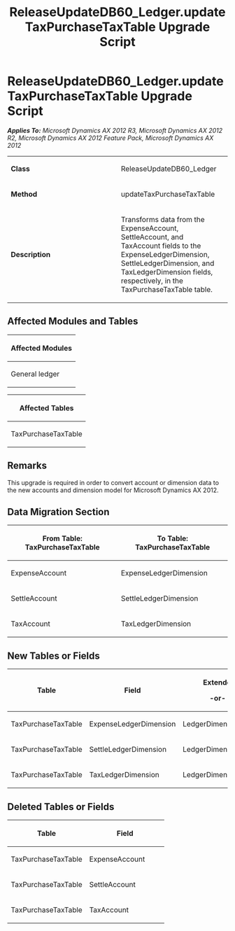 ﻿---
title: ReleaseUpdateDB60_Ledger.updateTaxPurchaseTaxTable Upgrade Script
TOCTitle: ReleaseUpdateDB60_Ledger.updateTaxPurchaseTaxTable Upgrade Script
ms:assetid: 86cd66b7-a7ea-a9e8-0918-ee47c441930f
ms:mtpsurl: https://msdn.microsoft.com/en-us/library/JJ686065(v=AX.60)
ms:contentKeyID: 49709516
ms.date: 05/18/2015
mtps_version: v=AX.60
---

# ReleaseUpdateDB60\_Ledger.updateTaxPurchaseTaxTable Upgrade Script 


_**Applies To:** Microsoft Dynamics AX 2012 R3, Microsoft Dynamics AX 2012 R2, Microsoft Dynamics AX 2012 Feature Pack, Microsoft Dynamics AX 2012_

<table>
<colgroup>
<col style="width: 50%" />
<col style="width: 50%" />
</colgroup>
<tbody>
<tr class="odd">
<td><p><strong>Class</strong></p></td>
<td><p>ReleaseUpdateDB60_Ledger</p></td>
</tr>
<tr class="even">
<td><p><strong>Method</strong></p></td>
<td><p>updateTaxPurchaseTaxTable</p></td>
</tr>
<tr class="odd">
<td><p><strong>Description</strong></p></td>
<td><p>Transforms data from the ExpenseAccount, SettleAccount, and TaxAccount fields to the ExpenseLedgerDimension, SettleLedgerDimension, and TaxLedgerDimension fields, respectively, in the TaxPurchaseTaxTable table.</p></td>
</tr>
</tbody>
</table>


## Affected Modules and Tables

<table>
<colgroup>
<col style="width: 100%" />
</colgroup>
<thead>
<tr class="header">
<th><p>Affected Modules</p></th>
</tr>
</thead>
<tbody>
<tr class="odd">
<td><p>General ledger</p></td>
</tr>
</tbody>
</table>


<table>
<colgroup>
<col style="width: 100%" />
</colgroup>
<thead>
<tr class="header">
<th><p>Affected Tables</p></th>
</tr>
</thead>
<tbody>
<tr class="odd">
<td><p>TaxPurchaseTaxTable</p></td>
</tr>
</tbody>
</table>


## Remarks

This upgrade is required in order to convert account or dimension data to the new accounts and dimension model for Microsoft Dynamics AX 2012.

## Data Migration Section

<table>
<colgroup>
<col style="width: 50%" />
<col style="width: 50%" />
</colgroup>
<thead>
<tr class="header">
<th><p>From Table: TaxPurchaseTaxTable</p></th>
<th><p>To Table: TaxPurchaseTaxTable</p></th>
</tr>
</thead>
<tbody>
<tr class="odd">
<td><p>ExpenseAccount</p></td>
<td><p>ExpenseLedgerDimension</p></td>
</tr>
<tr class="even">
<td><p>SettleAccount</p></td>
<td><p>SettleLedgerDimension</p></td>
</tr>
<tr class="odd">
<td><p>TaxAccount</p></td>
<td><p>TaxLedgerDimension</p></td>
</tr>
</tbody>
</table>


## New Tables or Fields

<table>
<colgroup>
<col style="width: 33%" />
<col style="width: 33%" />
<col style="width: 33%" />
</colgroup>
<thead>
<tr class="header">
<th><p>Table</p></th>
<th><p>Field</p></th>
<th><p>Extended Data Type</p>
<p>-or- Base Enum</p></th>
</tr>
</thead>
<tbody>
<tr class="odd">
<td><p>TaxPurchaseTaxTable</p></td>
<td><p>ExpenseLedgerDimension</p></td>
<td><p>LedgerDimensionDefaultAccount</p></td>
</tr>
<tr class="even">
<td><p>TaxPurchaseTaxTable</p></td>
<td><p>SettleLedgerDimension</p></td>
<td><p>LedgerDimensionDefaultAccount</p></td>
</tr>
<tr class="odd">
<td><p>TaxPurchaseTaxTable</p></td>
<td><p>TaxLedgerDimension</p></td>
<td><p>LedgerDimensionDefaultAccount</p></td>
</tr>
</tbody>
</table>


## Deleted Tables or Fields

<table>
<colgroup>
<col style="width: 50%" />
<col style="width: 50%" />
</colgroup>
<thead>
<tr class="header">
<th><p>Table</p></th>
<th><p>Field</p></th>
</tr>
</thead>
<tbody>
<tr class="odd">
<td><p>TaxPurchaseTaxTable</p></td>
<td><p>ExpenseAccount</p></td>
</tr>
<tr class="even">
<td><p>TaxPurchaseTaxTable</p></td>
<td><p>SettleAccount</p></td>
</tr>
<tr class="odd">
<td><p>TaxPurchaseTaxTable</p></td>
<td><p>TaxAccount</p></td>
</tr>
</tbody>
</table>

  


